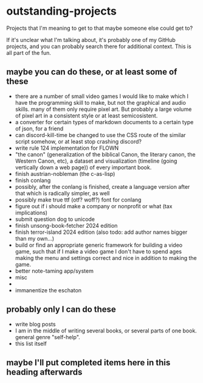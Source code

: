 # outstanding-projects
Projects that I'm meaning to get to that maybe someone else could get to?

If it's unclear what I'm talking about, it's probably one of my GitHub projects, and you can probably search there for additional context. This is all part of the fun.

## maybe you can do these, or at least some of these
- there are a number of small video games I would like to make which I have the programming skill to make, but not the graphical and audio skills. many of them only require pixel art. But probably a large volume of pixel art in a consistent style or at least semicosistent.
- a converter for certain types of markdown documents to a certain type of json, for a friend 
- can discord-kill-time be changed to use the CSS route of the similar script somehow, or at least stop crashing discord?
- write rule 124 implementation for FLOWN
- "the canon" (generalization of the biblical Canon, the literary canon, the Western Canon, etc), a dataset and visualization (timeline (going vertically down a web page)) of every important book.
- finish austrian-nobleman (the c-as-lisp)
- finish conlang
- possibly, after the conlang is finished, create a language version after that which is radically simpler, as well
- possibly make true ttf (otf? woff?) font for conlang
- figure out if i should make a company or nonprofit or what (tax implications)
- submit question dog to unicode
- finish unsong-book-fetcher 2024 edition
- finish terror-island 2024 edition (also todo: add author names bigger than my own...)
- build or find an appropriate generic framework for building a video game, such that if I make a video game I don't have to spend ages making the menu and settings correct and nice in addition to making the game.
- better note-taming app/system
- misc
- 
- immanentize the eschaton
## probably only I can do these
- write blog posts
- I am in the middle of writing several books, or several parts of one book. general genre "self-help".
- this list itself

## maybe I'll put completed items here in this heading afterwards 
